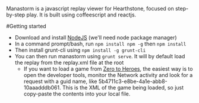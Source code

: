 Manastorm is a javascript replay viewer for Hearthstone, focused on step-by-step play. It is built using coffeescript and reactjs.

#Getting started

* Download and install [NodeJS](https://nodejs.org/en/download/) (we'll need node package manager)
* In a command prompt/bash, run `npm install npm -g` then `npm install`
* Then install grunt-cli using `npm install -g grunt-cli`
* You can then run manastorm using `grunt serve`. It will by default load the replay from the replay.xml file at the root
    * If you want to load a game from [Zero to Heroes](http://www.zerotoheroes.com), the easiest way is to open the developer tools, monitor the Network activity and look for a request with a guid name, like 5b4711c3-e8be-4a1e-abb8-10aaadddb061. This is the XML of the game being loaded, so just copy-paste the contents into your local file.